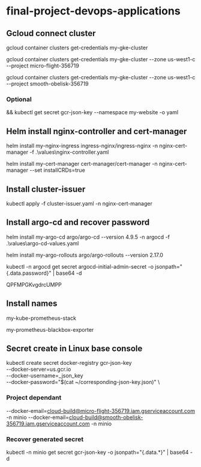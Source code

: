 # final-project-devops-applications

## Gcloud connect cluster

gcloud container clusters get-credentials my-gke-cluster

gcloud container clusters get-credentials my-gke-cluster --zone us-west1-c --project micro-flight-356719

gcloud container clusters get-credentials my-gke-cluster --zone us-west1-c --project smooth-obelisk-356719

### Optional

&& kubectl get secret gcr-json-key --namespace my-website -o yaml

## Helm install nginx-controller and cert-manager

helm install my-nginx-ingress ingress-nginx/ingress-nginx -n nginx-cert-manager -f .\values\nginx-controller.yaml

helm install my-cert-manager cert-manager/cert-manager -n nginx-cert-manager --set installCRDs=true

## Install cluster-issuer

kubectl apply -f cluster-issuer.yaml -n nginx-cert-manager

## Install argo-cd and recover password

helm install my-argo-cd argo/argo-cd --version 4.9.5 -n argocd -f .\values\argo-cd-values.yaml

helm install my-argo-rollouts argo/argo-rollouts --version 2.17.0

kubectl -n argocd get secret argocd-initial-admin-secret -o jsonpath="{.data.password}" | base64 -d

QPFMPGKvgdrcUMPP

## Install names

my-kube-prometheus-stack

my-prometheus-blackbox-exporter

## Secret create in Linux base console

kubectl create secret docker-registry gcr-json-key \
 --docker-server=us.gcr.io \
 --docker-username=_json_key \
 --docker-password="$(cat ~/corresponding-json-key.json)" \

### Project dependant

 --docker-email=cloud-build@micro-flight-356719.iam.gserviceaccount.com -n minio
 --docker-email=cloud-build@smooth-obelisk-356719.iam.gserviceaccount.com -n minio

### Recover generated secret

kubectl -n minio get secret gcr-json-key -o jsonpath="{.data.*}" | base64 -d
